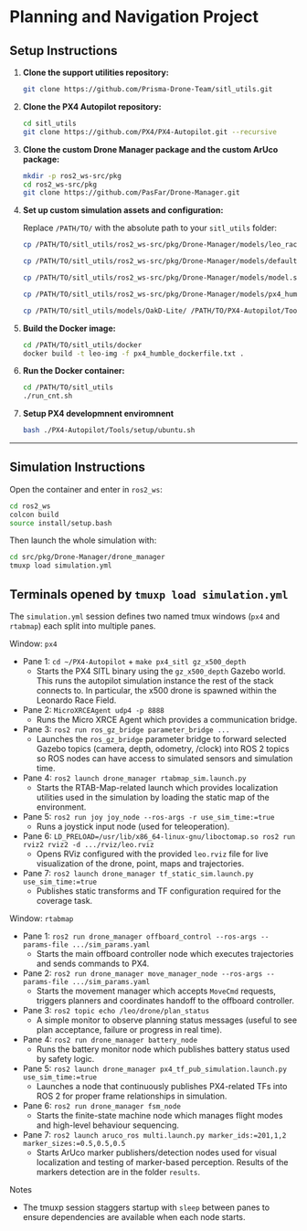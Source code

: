 # Planning and Navigation Project

## Setup Instructions

1. **Clone the support utilities repository:**

   ```bash
   git clone https://github.com/Prisma-Drone-Team/sitl_utils.git
   ```

2. **Clone the PX4 Autopilot repository:**

   ```bash
   cd sitl_utils
   git clone https://github.com/PX4/PX4-Autopilot.git --recursive
   ```

3. **Clone the custom Drone Manager package and the custom ArUco package:**

   ```bash
   mkdir -p ros2_ws-src/pkg
   cd ros2_ws-src/pkg
   git clone https://github.com/PasFar/Drone-Manager.git
   ```

4. **Set up custom simulation assets and configuration:**

   Replace `/PATH/TO/` with the absolute path to your `sitl_utils` folder:

   ```bash
   cp /PATH/TO/sitl_utils/ros2_ws-src/pkg/Drone-Manager/models/leo_race_field /PATH/TO/sitl_utils/PX4-Autopilot/Tools/simulation/gz/models/ -r

   cp /PATH/TO/sitl_utils/ros2_ws-src/pkg/Drone-Manager/models/default.sdf /PATH/TO/sitl_utils/PX4-Autopilot/Tools/simulation/gz/worlds/

   cp /PATH/TO/sitl_utils/ros2_ws-src/pkg/Drone-Manager/models/model.sdf /PATH/TO/sitl_utils/PX4-Autopilot/Tools/simulation/gz/models/x500_depth/ 
   
   cp /PATH/TO/sitl_utils/ros2_ws-src/pkg/Drone-Manager/models/px4_humble_dockerfile.txt /PATH/TO/sitl_utils/docker/

   cp /PATH/TO/sitl_utils/models/OakD-Lite/ /PATH/TO/PX4-Autopilot/Tools/simulation/gz/models/ -r
   ```

5. **Build the Docker image:**

   ```bash
   cd /PATH/TO/sitl_utils/docker
   docker build -t leo-img -f px4_humble_dockerfile.txt .
   ```

6. **Run the Docker container:**

   ```bash
   cd /PATH/TO/sitl_utils
   ./run_cnt.sh
   ```

7. **Setup PX4 developmnent enviromnent**

    ```bash
   bash ./PX4-Autopilot/Tools/setup/ubuntu.sh
   ```
   

---

## Simulation Instructions

Open the container and enter in `ros2_ws`:
```bash
cd ros2_ws
colcon build
source install/setup.bash
```
Then launch the whole simulation with:
```bash
cd src/pkg/Drone-Manager/drone_manager
tmuxp load simulation.yml
```


Terminals opened by `tmuxp load simulation.yml`
---------------------------------------------------------
The `simulation.yml` session defines two named tmux windows (`px4` and `rtabmap`) each split into multiple panes. 

Window: `px4`
- Pane 1: `cd ~/PX4-Autopilot` + `make px4_sitl gz_x500_depth`
   - Starts the PX4 SITL binary using the `gz_x500_depth` Gazebo world. This runs the autopilot simulation instance the rest of the stack connects to. In particular, the x500 drone is spawned within the Leonardo Race Field.
- Pane 2: `MicroXRCEAgent udp4 -p 8888`
   - Runs the Micro XRCE Agent which provides a communication bridge.
- Pane 3: `ros2 run ros_gz_bridge parameter_bridge ...`
   - Launches the `ros_gz_bridge` parameter bridge to forward selected Gazebo topics (camera, depth, odometry, /clock) into ROS 2 topics so ROS nodes can have access to simulated sensors and simulation time.
- Pane 4: `ros2 launch drone_manager rtabmap_sim.launch.py`
   - Starts the RTAB-Map-related launch which provides localization utilities used in the simulation by loading the static map of the environment.
- Pane 5: `ros2 run joy joy_node --ros-args -r use_sim_time:=true`
   - Runs a joystick input node (used for teleoperation).
- Pane 6: `LD_PRELOAD=/usr/lib/x86_64-linux-gnu/liboctomap.so ros2 run rviz2 rviz2 -d .../rviz/leo.rviz`
   - Opens RViz configured with the provided `leo.rviz` file for live visualization of the drone, point, maps and trajectories.
- Pane 7: `ros2 launch drone_manager tf_static_sim.launch.py use_sim_time:=true`
   - Publishes static transforms and TF configuration required for the coverage task.

Window: `rtabmap`
- Pane 1: `ros2 run drone_manager offboard_control --ros-args --params-file .../sim_params.yaml`
   - Starts the main offboard controller node which executes trajectories and sends commands to PX4.
- Pane 2: `ros2 run drone_manager move_manager_node --ros-args --params-file .../sim_params.yaml`
   - Starts the movement manager which accepts `MoveCmd` requests, triggers planners and coordinates handoff to the offboard controller.
- Pane 3: `ros2 topic echo /leo/drone/plan_status`
   - A simple monitor to observe planning status messages (useful to see plan acceptance, failure or progress in real time).
- Pane 4: `ros2 run drone_manager battery_node`
   - Runs the battery monitor node which publishes battery status used by safety logic.
- Pane 5: `ros2 launch drone_manager px4_tf_pub_simulation.launch.py use_sim_time:=true`
   - Launches a node that continuously publishes PX4-related TFs into ROS 2 for proper frame relationships in simulation.
- Pane 6: `ros2 run drone_manager fsm_node`
   - Starts the finite-state machine node which manages flight modes and high-level behaviour sequencing.
- Pane 7: `ros2 launch aruco_ros multi.launch.py marker_ids:=201,1,2 marker_sizes:=0.5,0.5,0.5`
   - Starts ArUco marker publishers/detection nodes used for visual localization and testing of marker-based perception. Results of the markers detection are in the folder `results`.

Notes
- The tmuxp session staggers startup with `sleep` between panes to ensure dependencies are available when each node starts.
